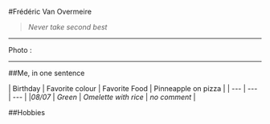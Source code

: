 #Frédéric Van Overmeire

>_Never take second best_

***

Photo : 
[](me.jpg)

***

##Me, in one sentence

| Birthday | Favorite colour | Favorite Food | Pinneapple on pizza |
| --- | --- | --- |
|*08/07* | *Green* | *Omelette with rice* | *no comment* |


##Hobbies


